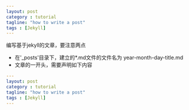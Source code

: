 ```yaml
---
layout: post
category : tutorial
tagline: "how to write a post"
tags : [Jekyll]
---
```


编写基于jekyll的文章，要注意两点

- 在'_posts'目录下，建立的*.md文件的文件名为 year-month-day-title.md
- 文章的一开头，需要声明如下内容
~~~yaml
---
layout: post
category : tutorial
tagline: "how to write a post"
tags : [Jekyll]
---
~~~
